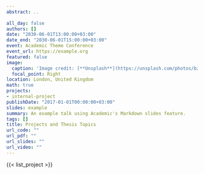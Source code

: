 ```yaml
---
abstract: ..
 
all_day: false
authors: []
date: "2030-06-01T13:00:00+03:00"
date_end: "2030-06-01T15:00:00+03:00"
event: Academic Theme Conference
event_url: https://example.org
featured: false
image:
  caption: 'Image credit: [**Unsplash**](https://unsplash.com/photos/bzdhc5b3Bxs)'
  focal_point: Right
location: London, United Kingdom
math: true
projects:
- internal-project
publishDate: "2017-01-01T00:00:00+03:00"
slides: example
summary: An example talk using Academic's Markdown slides feature.
tags: []
title: Projects and Thesis Topics
url_code: ""
url_pdf: ""
url_slides: ""
url_video: ""
---
```


{{< list_project >}}
